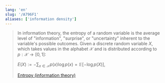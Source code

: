 ```yaml
---
lang: 'en'
slug: '/A796F1'
aliases: ['information density']
---
```


> In information theory, the entropy of a random variable is the average level of "information", "surprise", or "uncertainty" inherent to the variable's possible outcomes. Given a discrete random variable $X$, which takes values in the alphabet $\mathcal{X}$ and is distributed according to $p: \mathcal{X}\to[0, 1]$:
>
> $E(X) := -\sum_{x \in \mathcal{X}} p(x) \log p(x) = \mathbb{E}[-\log p(X)] ,$
>
> [Entropy (information theory)](<https://en.wikipedia.org/wiki/Entropy_(information_theory)>)
